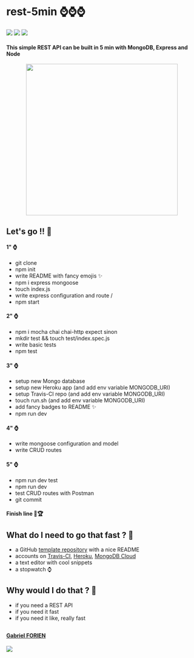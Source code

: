# rest-5min :watch::watch::watch:

[![](https://img.shields.io/badge/heroku-open-blue)](https://rest-5min.herokuapp.com)
[![](https://travis-ci.org/gforien/rest-5min.svg?branch=master)](https://travis-ci.org/gforien/rest-5min)
![](https://img.shields.io/github/license/gforien/rest-5min)


#### This simple REST API can be built in 5 min with MongoDB, Express and Node

<p style = text-align:center;>
    <img height="400" src="https://hackernoon.com/drafts/ar1wv331n.png" />
</p>

## Let's go !! :runner:
#### 1" :watch:
- git clone
- npm init
- write README with fancy emojis :sparkles:
- npm i express mongoose
- touch index.js
- write express configuration and route /
- npm start

#### 2" :watch:
- npm i mocha chai chai-http expect sinon
- mkdir test && touch test/index.spec.js
- write basic tests
- npm test

#### 3" :watch:
- setup new Mongo database
- setup new Heroku app (and add env variable MONGODB_URI)
- setup Travis-CI repo (and add env variable MONGODB_URI)
- touch run.sh (and add env variable MONGODB_URI)
- add fancy badges to README :sparkles:
- npm run dev

#### 4" :watch:
- write mongoose configuration and model
- write CRUD routes

#### 5" :watch:
- npm run dev test
- npm run dev
- test CRUD routes with Postman
- git commit

#### Finish line :checkered_flag::trophy:

## What do I need to go that fast ? :thought_balloon:
- a GitHub [template repository](https://help.github.com/en/github/creating-cloning-and-archiving-repositories/creating-a-template-repository) with a nice README
- accounts on [Travis-CI](http://travis-ci.org/), [Heroku](http://heroku.com/), [MongoDB Cloud](https://www.mongodb.com/cloud)
- a text editor with cool snippets
- a stopwatch :watch:

## Why would I do that ? :thought_balloon:
- if you need a REST API
- if you need it fast
- if you need it like, really fast

##
#### [Gabriel FORIEN](https://github.com/gforien)
![](https://upload.wikimedia.org/wikipedia/commons/b/b9/Logo_INSA_Lyon_%282014%29.svg)
